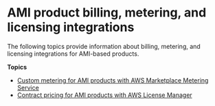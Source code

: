 # AMI product billing, metering, and licensing integrations<a name="ami-product-billing-metering-licensing-integrations"></a>

The following topics provide information about billing, metering, and licensing integrations for AMI\-based products\.

**Topics**
+ [Custom metering for AMI products with AWS Marketplace Metering Service](custom-metering-with-mp-metering-service.md)
+ [Contract pricing for AMI products with AWS License Manager](ami-license-manager-integration.md)
